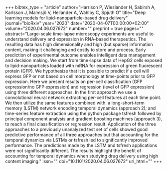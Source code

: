 +++
bibtex_type = "article"
author="Harrison P, Wieslander H, Sabirsh A, Karlsson J, Malmsjö V, Hellander A, Wählby C, Spjuth O"
title="Deep learning models for lipid-nanoparticle-based drug delivery"
journal="bioRxiv"
year="2020"
date="2020-04-07T00:00:00+02:00"
volume="2020.04.06.027672"
number=""
preprint = true
pages=""
abstract="Large-scale time-lapse microscopy experiments are useful to understand delivery and expression in RNA-based therapeutics. The resulting data has high dimensionality and high (but sparse) information content, making it challenging and costly to store and process. Early prediction of experimental outcome enables intelligent data management and decision making. We start from time-lapse data of HepG2 cells exposed to lipid-nanoparticles loaded with mRNA for expression of green fluorescent protein (GFP). We hypothesize that it is possible to predict if a cell will express GFP or not based on cell morphology at time-points prior to GFP expression. Here we present results on per-cell classification (GFP expression/no GFP expression) and regression (level of GFP expression) using three different approaches. In the first approach we use a convolutional neural network extracting per-cell features at each time point. We then utilize the same features combined with: a long-short-term memory (LSTM) network encoding temporal dynamics (approach 2); and time-series feature extraction using the python package tsfresh followed by principal component analysis and gradient boosting machines (approach 3), to reach a final classification or regression result. Application of the three approaches to a previously unanalyzed test set of cells showed good predictive performance of all three approaches but that accounting for the temporal dynamics via LSTMs or tsfresh led to significantly improved performance. The predictions made by the LSTM and tsfresh applications were not significantly different. The results highlight the benefit of accounting for temporal dynamics when studying drug delivery using high content imaging."
issn=""
doi="10.1101/2020.04.06.027672"
url_html=""
+++
